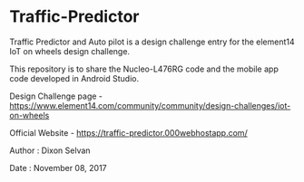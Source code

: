 # Traffic-Predictor
Traffic Predictor and Auto pilot is a design challenge entry for the element14 IoT on wheels design challenge.

This repository is to share the Nucleo-L476RG code and the mobile app code developed in Android Studio.

Design Challenge page - https://www.element14.com/community/community/design-challenges/iot-on-wheels

Official Website - https://traffic-predictor.000webhostapp.com/

Author  : Dixon Selvan

Date    : November 08, 2017
